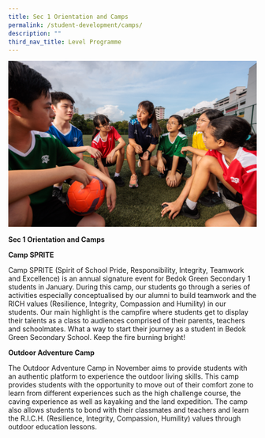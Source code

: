 ```yaml
---
title: Sec 1 Orientation and Camps
permalink: /student-development/camps/
description: ""
third_nav_title: Level Programme
---
```

![](/images/camps%202023.jpg)

**Sec 1 Orientation and Camps**

**Camp SPRITE**

Camp SPRITE (Spirit of School Pride, Responsibility, Integrity, Teamwork and Excellence) is an annual signature event for Bedok Green Secondary 1 students in January. During this camp, our students go through a series of activities especially conceptualised by our alumni to build teamwork and the RICH values (Resilience, Integrity, Compassion and Humility) in our students. Our main highlight is the campfire where students get to display their talents as a class to audiences comprised of their parents, teachers and schoolmates. What a way to start their journey as a student in Bedok Green Secondary School. Keep the fire burning bright!

**Outdoor Adventure Camp**

The Outdoor Adventure Camp in November aims to provide students with an authentic platform to experience the outdoor living skills. This camp provides students with the opportunity to move out of their comfort zone to learn from different experiences such as the high challenge course, the caving experience as well as kayaking and the land expedition. The camp also allows students to bond with their classmates and teachers and learn the R.I.C.H. (Resilience, Integrity, Compassion, Humility) values through outdoor education lessons.